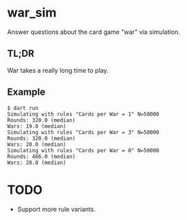 # war_sim
 Answer questions about the card game "war" via simulation.

## TL;DR

War takes a really long time to play.

## Example

```
$ dart run
Simulating with rules "Cards per War = 1" N=50000
Rounds: 320.0 (median)
Wars: 19.0 (median)
Simulating with rules "Cards per War = 3" N=50000
Rounds: 320.0 (median)
Wars: 20.0 (median)
Simulating with rules "Cards per War = 0" N=50000
Rounds: 466.0 (median)
Wars: 28.0 (median)
```

# TODO
* Support more rule variants.
